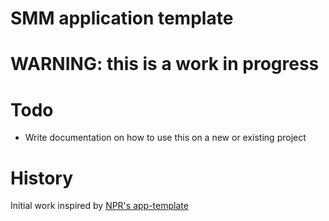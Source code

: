 # SMM application template

# WARNING: this is a work in progress

# Todo
* Write documentation on how to use this on a new or existing project

# History
Initial work inspired by [NPR's app-template](https://github.com/nprapps/app-template)
